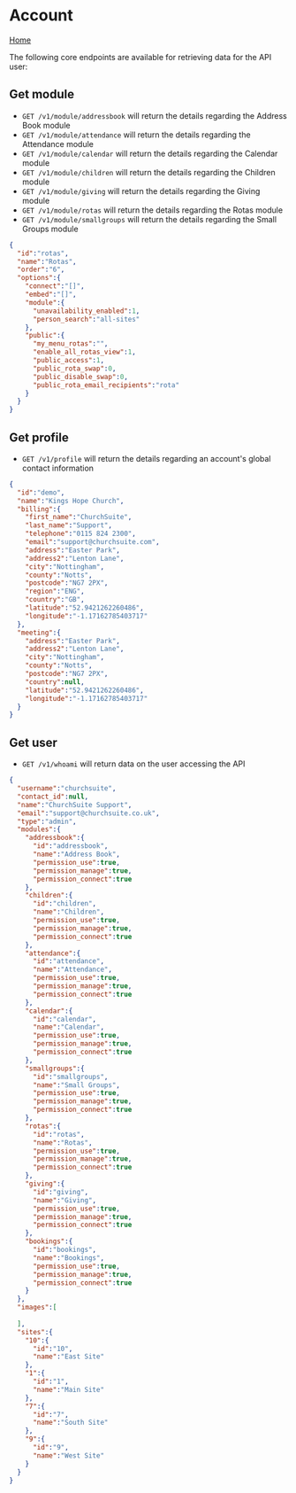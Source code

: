 # Account

[Home](https://github.com/ChurchSuite/churchsuite-api)

The following core endpoints are available for retrieving data for the API user:

## Get module

* `GET /v1/module/addressbook` will return the details regarding the Address Book module
* `GET /v1/module/attendance` will return the details regarding the Attendance module
* `GET /v1/module/calendar` will return the details regarding the Calendar module
* `GET /v1/module/children` will return the details regarding the Children module
* `GET /v1/module/giving` will return the details regarding the Giving module
* `GET /v1/module/rotas` will return the details regarding the Rotas module
* `GET /v1/module/smallgroups` will return the details regarding the Small Groups module

```json
{
  "id":"rotas",
  "name":"Rotas",
  "order":"6",
  "options":{
    "connect":"[]",
    "embed":"[]",
    "module":{
      "unavailability_enabled":1,
      "person_search":"all-sites"
    },
    "public":{
      "my_menu_rotas":"",
      "enable_all_rotas_view":1,
      "public_access":1,
      "public_rota_swap":0,
      "public_disable_swap":0,
      "public_rota_email_recipients":"rota"
    }
  }
}
```


## Get profile

* `GET /v1/profile` will return the details regarding an account's global contact information

```json
{
  "id":"demo",
  "name":"Kings Hope Church",
  "billing":{
    "first_name":"ChurchSuite",
    "last_name":"Support",
    "telephone":"0115 824 2300",
    "email":"support@churchsuite.com",
    "address":"Easter Park",
    "address2":"Lenton Lane",
    "city":"Nottingham",
    "county":"Notts",
    "postcode":"NG7 2PX",
    "region":"ENG",
    "country":"GB",
    "latitude":"52.9421262260486",
    "longitude":"-1.17162785403717"
  },
  "meeting":{
    "address":"Easter Park",
    "address2":"Lenton Lane",
    "city":"Nottingham",
    "county":"Notts",
    "postcode":"NG7 2PX",
    "country":null,
    "latitude":"52.9421262260486",
    "longitude":"-1.17162785403717"
  }
}
```


## Get user

* `GET /v1/whoami` will return data on the user accessing the API

```json
{
  "username":"churchsuite",
  "contact_id":null,
  "name":"ChurchSuite Support",
  "email":"support@churchsuite.co.uk",
  "type":"admin",
  "modules":{
    "addressbook":{
      "id":"addressbook",
      "name":"Address Book",
      "permission_use":true,
      "permission_manage":true,
      "permission_connect":true
    },
    "children":{
      "id":"children",
      "name":"Children",
      "permission_use":true,
      "permission_manage":true,
      "permission_connect":true
    },
    "attendance":{
      "id":"attendance",
      "name":"Attendance",
      "permission_use":true,
      "permission_manage":true,
      "permission_connect":true
    },
    "calendar":{
      "id":"calendar",
      "name":"Calendar",
      "permission_use":true,
      "permission_manage":true,
      "permission_connect":true
    },
    "smallgroups":{
      "id":"smallgroups",
      "name":"Small Groups",
      "permission_use":true,
      "permission_manage":true,
      "permission_connect":true
    },
    "rotas":{
      "id":"rotas",
      "name":"Rotas",
      "permission_use":true,
      "permission_manage":true,
      "permission_connect":true
    },
    "giving":{
      "id":"giving",
      "name":"Giving",
      "permission_use":true,
      "permission_manage":true,
      "permission_connect":true
    },
    "bookings":{
      "id":"bookings",
      "name":"Bookings",
      "permission_use":true,
      "permission_manage":true,
      "permission_connect":true
    }
  },
  "images":[
    
  ],
  "sites":{
    "10":{
      "id":"10",
      "name":"East Site"
    },
    "1":{
      "id":"1",
      "name":"Main Site"
    },
    "7":{
      "id":"7",
      "name":"South Site"
    },
    "9":{
      "id":"9",
      "name":"West Site"
    }
  }
}
```
